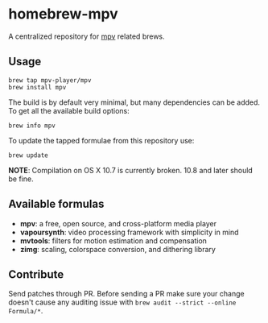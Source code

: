 homebrew-mpv
============

A centralized repository for [mpv](https://github.com/mpv-player/mpv) related brews.

Usage
-----

    brew tap mpv-player/mpv
    brew install mpv

The build is by default very minimal, but many dependencies can be added.
To get all the available build options:

    brew info mpv

To update the tapped formulae from this repository use:

    brew update

**NOTE**: Compilation on OS X 10.7 is currently broken. 10.8 and later should
be fine.

Available formulas
------------------

 *  **mpv**: a free, open source, and cross-platform media player
 *  **vapoursynth**: video processing framework with simplicity in mind
 *  **mvtools**: filters for motion estimation and compensation
 *  **zimg**: scaling, colorspace conversion, and dithering library

Contribute
----------

Send patches through PR. Before sending a PR make sure your change doesn't
cause any auditing issue with `brew audit --strict --online Formula/*`.
